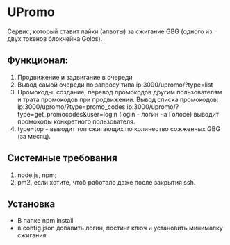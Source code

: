 # UPromo
Сервис, который ставит лайки (апвоты) за сжигание GBG (одного из двух токенов блокчейна Golos).

## Функционал:
1. Продвижение и задвигание в очереди
2. Вывод самой очереди по запросу типа ip:3000/upromo/?type=list
3. Промокоды: создание, перевод промокодов другим пользователям и трата промокодов при продвижении. Вывод списка промокодов: ip:3000/upromo/?type=promo_codes
ip:3000/upromo/?type=get_promocodes&user=login (login - логин на Голосе) выводит промокоды конкретного пользователя.
4. type=top - выводит топ сжигающих по количество сожженных GBG (за месяц).

## Системные требования
1. node.js, npm;
2. pm2, если хотите, чтоб работало даже после закрытия ssh.
## Установка
- В папке
npm install
- в config.json добавить логин, постинг ключ и установить минималку сжигания.